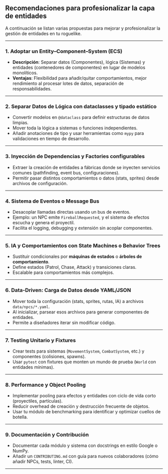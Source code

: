 ## Recomendaciones para profesionalizar la capa de entidades

A continuación se listan varias propuestas para mejorar y profesionalizar la gestión de entidades en tu roguelike.

---

### 1. Adoptar un Entity–Component–System (ECS)

* **Descripción**: Separar datos (Componentes), lógica (Sistemas) y entidades (contenedores de componentes) en lugar de modelos monolíticos.
* **Ventajas**: Flexibilidad para añadir/quitar comportamientos, mejor rendimiento al procesar lotes de datos, separación de responsabilidades.

---

### 2. Separar Datos de Lógica con dataclasses y tipado estático

* Convertir modelos en `@dataclass` para definir estructuras de datos limpias.
* Mover toda la lógica a sistemas o funciones independientes.
* Añadir anotaciones de tipo y usar herramientas como `mypy` para validaciones en tiempo de desarrollo.

---

### 3. Inyección de Dependencias y Factories configurables

* Extraer la creación de entidades a fábricas donde se inyecten servicios comunes (pathfinding, event bus, configuraciones).
* Permitir pasar distintos comportamientos o datos (stats, sprites) desde archivos de configuración.

---

### 4. Sistema de Eventos o Message Bus

* Desacoplar llamadas directas usando un bus de eventos.
* Ejemplo: un NPC emite `FireballRequested`, y el sistema de efectos escucha y genera el proyectil.
* Facilita el logging, debugging y extensión sin acoplar componentes.

---

### 5. IA y Comportamientos con State Machines o Behavior Trees

* Sustituir condicionales por **máquinas de estados** o **árboles de comportamiento**.
* Define estados (Patrol, Chase, Attack) y transiciones claras.
* Escalable para comportamientos más complejos.

---

### 6. Data-Driven: Carga de Datos desde YAML/JSON

* Mover toda la configuración (stats, sprites, rutas, IA) a archivos `data/npcs/*.yaml`.
* Al inicializar, parsear esos archivos para generar componentes de entidades.
* Permite a diseñadores iterar sin modificar código.

---

### 7. Testing Unitario y Fixtures

* Crear tests para sistemas (`MovementSystem`, `CombatSystem`, etc.) y componentes (colisiones, spawns).
* Usar `pytest` con fixtures que monten un mundo de prueba (`World` con entidades mínimas).

---

### 8. Performance y Object Pooling

* Implementar pooling para efectos y entidades con ciclo de vida corto (proyectiles, partículas).
* Reducir overhead de creación y destrucción frecuente de objetos.
* Usar tu módulo de benchmarking para identificar y optimizar cuellos de botella.

---

### 9. Documentación y Contribución

* Documentar cada módulo y sistema con docstrings en estilo Google o NumPy.
* Añadir un `CONTRIBUTING.md` con guía para nuevos colaboradores (cómo añadir NPCs, tests, linter, CI).

---

